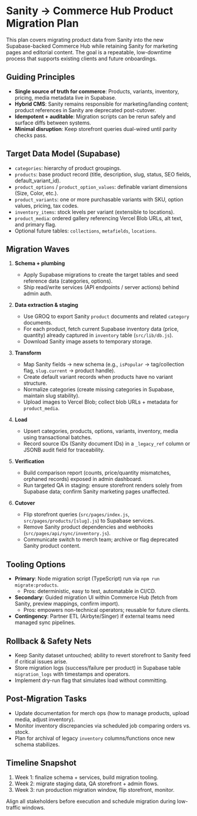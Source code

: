 # Sanity → Commerce Hub Product Migration Plan

This plan covers migrating product data from Sanity into the new Supabase-backed Commerce Hub while retaining Sanity for marketing pages and editorial content. The goal is a repeatable, low-downtime process that supports existing clients and future onboardings.

## Guiding Principles
- **Single source of truth for commerce**: Products, variants, inventory, pricing, media metadata live in Supabase.
- **Hybrid CMS**: Sanity remains responsible for marketing/landing content; product references in Sanity are deprecated post-cutover.
- **Idempotent + auditable**: Migration scripts can be rerun safely and surface diffs between systems.
- **Minimal disruption**: Keep storefront queries dual-wired until parity checks pass.

## Target Data Model (Supabase)
- `categories`: hierarchy of product groupings.
- `products`: base product record (title, description, slug, status, SEO fields, default_variant_id).
- `product_options` / `product_option_values`: definable variant dimensions (Size, Color, etc.).
- `product_variants`: one or more purchasable variants with SKU, option values, pricing, tax codes.
- `inventory_items`: stock levels per variant (extensible to locations).
- `product_media`: ordered gallery referencing Vercel Blob URLs, alt text, and primary flag.
- Optional future tables: `collections`, `metafields`, `locations`.

## Migration Waves
1. **Schema + plumbing**
   - Apply Supabase migrations to create the target tables and seed reference data (categories, options).
   - Ship read/write services (API endpoints / server actions) behind admin auth.

2. **Data extraction & staging**
   - Use GROQ to export Sanity `product` documents and related `category` documents.
   - For each product, fetch current Supabase inventory data (price, quantity) already captured in `inventory` table (`src/lib/db.js`).
   - Download Sanity image assets to temporary storage.

3. **Transform**
   - Map Sanity fields → new schema (e.g., `isPopular` → tag/collection flag, `slug.current` → product handle).
   - Create default variant records when products have no variant structure.
   - Normalize categories (create missing categories in Supabase, maintain slug stability).
   - Upload images to Vercel Blob; collect blob URLs + metadata for `product_media`.

4. **Load**
   - Upsert categories, products, options, variants, inventory, media using transactional batches.
   - Record source IDs (Sanity document IDs) in a `_legacy_ref` column or JSONB audit field for traceability.

5. **Verification**
   - Build comparison report (counts, price/quantity mismatches, orphaned records) exposed in admin dashboard.
   - Run targeted QA in staging: ensure storefront renders solely from Supabase data; confirm Sanity marketing pages unaffected.

6. **Cutover**
   - Flip storefront queries (`src/pages/index.js`, `src/pages/products/[slug].js`) to Supabase services.
   - Remove Sanity product dependencies and webhooks (`src/pages/api/sync/inventory.js`).
   - Communicate switch to merch team; archive or flag deprecated Sanity product content.

## Tooling Options
- **Primary**: Node migration script (TypeScript) run via `npm run migrate:products`.
  - Pros: deterministic, easy to test, automatable in CI/CD.
- **Secondary**: Guided migration UI within Commerce Hub (fetch from Sanity, preview mappings, confirm import).
  - Pros: empowers non-technical operators; reusable for future clients.
- **Contingency**: Partner ETL (Airbyte/Singer) if external teams need managed sync pipelines.

## Rollback & Safety Nets
- Keep Sanity dataset untouched; ability to revert storefront to Sanity feed if critical issues arise.
- Store migration logs (success/failure per product) in Supabase table `migration_logs` with timestamps and operators.
- Implement dry-run flag that simulates load without committing.

## Post-Migration Tasks
- Update documentation for merch ops (how to manage products, upload media, adjust inventory).
- Monitor inventory discrepancies via scheduled job comparing orders vs. stock.
- Plan for archival of legacy `inventory` columns/functions once new schema stabilizes.

## Timeline Snapshot
1. Week 1: finalize schema + services, build migration tooling.
2. Week 2: migrate staging data, QA storefront + admin flows.
3. Week 3: run production migration window, flip storefront, monitor.

Align all stakeholders before execution and schedule migration during low-traffic windows.
